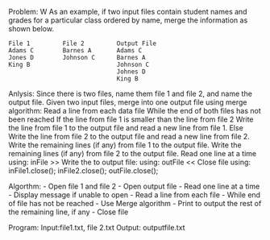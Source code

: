  Problem:
   W As an example, if two input files contain
   student names and grades for a particular class ordered 
   by name, merge the information as shown below.
 
    File 1         File 2         Output File
    Adams C        Barnes A       Adams C
    Jones D        Johnson C      Barnes A
    King B                        Johnson C
                                  Johnes D
                                  King B
 
 
 Anlysis:
   Since there is two files, name them file 1 and file 2, and name the output file.
   Given two input files, merge into one output file using merge algorithm:
     Read a line from each data file
     While the end of both files has not been reached
        If the line from file 1 is smaller than the line from file 2
           Write the line from file 1 to the output file and read
           a new line from file 1.
        Else
           Write the line from file 2 to the output file and read
           a new line from file 2.
     Write the remaining lines (if any) from file 1 to the output file.
     Write the remaining lines (if any) from file 2 to the output file.
  Read one line at a time
     using: inFile >>
  Write the to output file:
     using: outFile <<
  Close file
     using: inFile1.close();
            inFile2.close();
            outFile.close();
 
 
 Algorthm:
    - Open file 1 and file 2
    - Open output file
    - Read one line at a time
    - Display message if unable to open
    - Read a line from each file
    - While end of file has not be reached
    - Use Merge algorithm
    - Print to output the rest of the remaining line, if any
    - Close file
 
 
 Program:
   Input:file1.txt, file 2.txt
   Output: outputfile.txt
